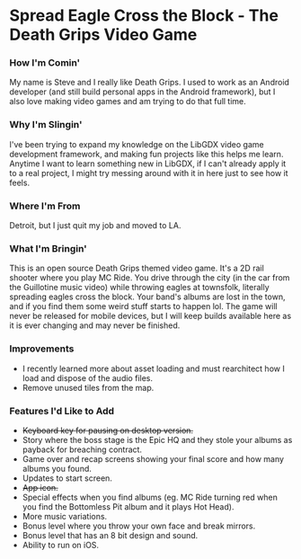 # Spread Eagle Cross the Block - The Death Grips Video Game

### How I'm Comin'
My name is Steve and I really like Death Grips. I used to work as an Android developer (and still build personal apps in the Android framework), but I also love making video games and am trying to do that full time.

### Why I'm Slingin'
I've been trying to expand my knowledge on the LibGDX video game development framework, and making fun projects like this helps me learn. Anytime I want to learn something new in LibGDX, if I can't already apply it to a real project, I might try messing around with it in here just to see how it feels.

### Where I'm From
Detroit, but I just quit my job and moved to LA.

### What I'm Bringin'
This is an open source Death Grips themed video game. It's a 2D rail shooter where you play MC Ride. You drive through the city (in the car from the Guillotine music video) while throwing eagles at townsfolk, literally spreading eagles cross the block. Your band's albums are lost in the town, and if you find them some weird stuff starts to happen lol. The game will never be released for mobile devices, but I will keep builds available here as it is ever changing and may never be finished.

### Improvements
* I recently learned more about asset loading and must rearchitect how I load and dispose of the audio files.
* Remove unused tiles from the map.

### Features I'd Like to Add
* ~~Keyboard key for pausing on desktop version.~~
* Story where the boss stage is the Epic HQ and they stole your albums as payback for breaching contract.
* Game over and recap screens showing your final score and how many albums you found.
* Updates to start screen.
* ~~App icon.~~
* Special effects when you find albums (eg. MC Ride turning red when you find the Bottomless Pit album and it plays Hot Head).
* More music variations.
* Bonus level where you throw your own face and break mirrors.
* Bonus level that has an 8 bit design and sound.
* Ability to run on iOS.

